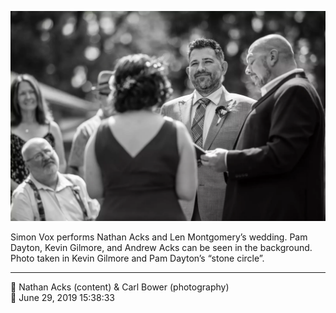 ![Simon Vox performs Nathan Acks and Len Montgomery’s wedding](assets/2e492523d0b313873d51ad35dc6e3375.webp)

Simon Vox performs Nathan Acks and Len Montgomery’s wedding. Pam Dayton, Kevin Gilmore, and Andrew Acks can be seen in the background. Photo taken in Kevin Gilmore and Pam Dayton’s “stone circle”.

- - - -

<span aria-hidden="true">👥</span> Nathan Acks (content) & Carl Bower (photography)  
<span aria-hidden="true">📅</span> June 29, 2019 15:38:33
